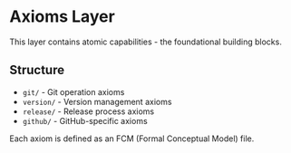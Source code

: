 # Axioms Layer

This layer contains atomic capabilities - the foundational building blocks.

## Structure
- `git/` - Git operation axioms
- `version/` - Version management axioms
- `release/` - Release process axioms
- `github/` - GitHub-specific axioms

Each axiom is defined as an FCM (Formal Conceptual Model) file.
